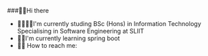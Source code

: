 ###👋👋Hi there

- 👨‍🎓👨‍🎓I'm currently studing BSc (Hons) in Information Technology Specialising in Software Engineering at SLIIT
- 🏃🏃I'm currently learning spring boot
- 🔎🔎 How to reach me: 

